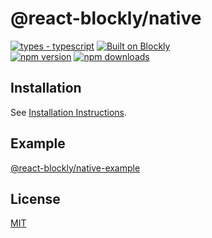 # @react-blockly/native

[![types - typescript](https://img.shields.io/npm/types/badge-maker)](https://www.typescriptlang.org)
[![Built on Blockly](https://tinyurl.com/built-on-blockly)](https://github.com/google/blockly)
<br/>
[![npm version](https://img.shields.io/npm/v/@react-blockly/native.svg)](https://www.npmjs.com/package/@react-blockly/native)
[![npm downloads](https://img.shields.io/npm/dm/@react-blockly/native.svg?style=flat)](https://www.npmjs.com/package/@react-blockly/native)

## Installation

See [Installation Instructions](https://github.com/react-blockly/react-blockly/blob/main/docs/native.md).

## Example

[@react-blockly/native-example](https://github.com/react-blockly/react-blockly/blob/main/examples/native-example)

## License

[MIT](LICENSE)
